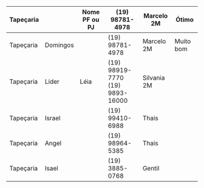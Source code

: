 | Tapeçaria |          | Nome PF ou PJ | (19) 98781-4978                    | Marcelo 2M  | Ótimo     |
| --------- | -------- | ------------- | ---------------------------------- | ----------- | --------- |
| Tapeçaria | Domingos |               | (19) 98781-4978                    | Marcelo 2M  | Muito bom |
| Tapeçaria | Líder    | Léia          | (19) 98919-7770<br>(19) 9893-16000 | Silvania 2M |           |
| Tapeçaria | Israel   |               | (19) 99410-6988                    | Thais       |           |
| Tapeçaria | Angel    |               | (19) 98964-5385                    | Thais       |           |
| Tapeçaria | Isael    |               | (19) 3885-0768                     | Gentil      |           |